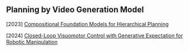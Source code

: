 ## Planning by Video Generation Model

[2023] [Compositional Foundation Models for Hierarchical Planning](https://arxiv.org/abs/2309.08587)

[2024] [Closed-Loop Visuomotor Control with Generative Expectation for Robotic Manipulation](https://arxiv.org/abs/2409.09016)